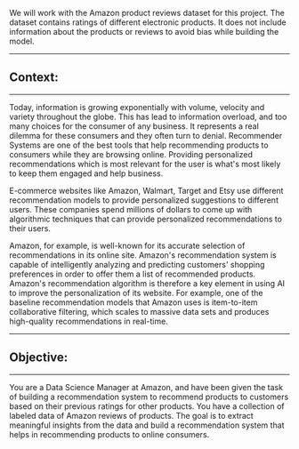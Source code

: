 We will work with the Amazon product reviews dataset for this project. The dataset contains ratings of different electronic products. It does not include information about the products or reviews to avoid bias while building the model.

--------------
## **Context:**
--------------

Today, information is growing exponentially with volume, velocity and variety throughout the globe. This has lead to information overload, and too many choices for the consumer of any business. It represents a real dilemma for these consumers and they often turn to denial. Recommender Systems are one of the best tools that help recommending products to consumers while they are browsing online. Providing personalized recommendations which is most relevant for the user is what's most likely to keep them engaged and help business.

E-commerce websites like Amazon, Walmart, Target and Etsy use different recommendation models to provide personalized suggestions to different users. These companies spend millions of dollars to come up with algorithmic techniques that can provide personalized recommendations to their users.

Amazon, for example, is well-known for its accurate selection of recommendations in its online site. Amazon's recommendation system is capable of intelligently analyzing and predicting customers' shopping preferences in order to offer them a list of recommended products. Amazon's recommendation algorithm is therefore a key element in using AI to improve the personalization of its website. For example, one of the baseline recommendation models that Amazon uses is item-to-item collaborative filtering, which scales to massive data sets and produces high-quality recommendations in real-time.

----------------
## **Objective:**
----------------

You are a Data Science Manager at Amazon, and have been given the task of building a recommendation system to recommend products to customers based on their previous ratings for other products. You have a collection of labeled data of Amazon reviews of products. The goal is to extract meaningful insights from the data and build a recommendation system that helps in recommending products to online consumers.
